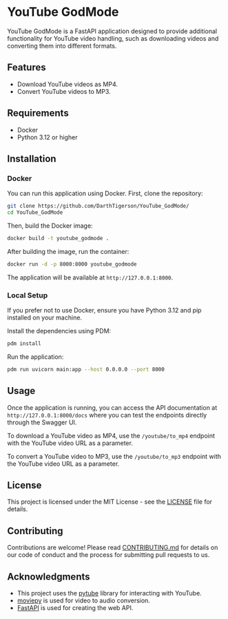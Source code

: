 
# YouTube GodMode

YouTube GodMode is a FastAPI application designed to provide additional functionality for YouTube video handling, such as downloading videos and converting them into different formats.

## Features

- Download YouTube videos as MP4.
- Convert YouTube videos to MP3.

## Requirements

- Docker
- Python 3.12 or higher

## Installation

### Docker

You can run this application using Docker. First, clone the repository:

```bash
git clone https://github.com/DarthTigerson/YouTube_GodMode/
cd YouTube_GodMode
```

Then, build the Docker image:

```bash
docker build -t youtube_godmode .
```

After building the image, run the container:

```bash
docker run -d -p 8000:8000 youtube_godmode
```

The application will be available at `http://127.0.0.1:8000`.

### Local Setup

If you prefer not to use Docker, ensure you have Python 3.12 and pip installed on your machine.

Install the dependencies using PDM:

```bash
pdm install
```

Run the application:

```bash
pdm run uvicorn main:app --host 0.0.0.0 --port 8000
```

## Usage

Once the application is running, you can access the API documentation at `http://127.0.0.1:8000/docs` where you can test the endpoints directly through the Swagger UI.

To download a YouTube video as MP4, use the `/youtube/to_mp4` endpoint with the YouTube video URL as a parameter.

To convert a YouTube video to MP3, use the `/youtube/to_mp3` endpoint with the YouTube video URL as a parameter.

## License

This project is licensed under the MIT License - see the [LICENSE](LICENSE) file for details.

## Contributing

Contributions are welcome! Please read [CONTRIBUTING.md](CONTRIBUTING.md) for details on our code of conduct and the process for submitting pull requests to us.

## Acknowledgments

- This project uses the [pytube](https://github.com/pytube/pytube) library for interacting with YouTube.
- [moviepy](https://github.com/Zulko/moviepy) is used for video to audio conversion.
- [FastAPI](https://fastapi.tiangolo.com/) is used for creating the web API.